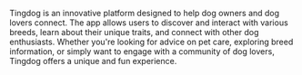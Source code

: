 Tingdog is an innovative platform designed to help dog owners and dog lovers connect. The app allows users to discover and interact with various breeds, learn about their unique traits, and connect with other dog enthusiasts. Whether you're looking for advice on pet care, exploring breed information, or simply want to engage with a community of dog lovers, Tingdog offers a unique and fun experience.
